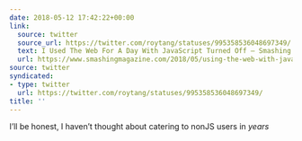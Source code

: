 ```yaml
---
date: 2018-05-12 17:42:22+00:00
link:
  source: twitter
  source_url: https://twitter.com/roytang/statuses/995358536048697349/
  text: I Used The Web For A Day With JavaScript Turned Off — Smashing Magazine
  url: https://www.smashingmagazine.com/2018/05/using-the-web-with-javascript-turned-off/
source: twitter
syndicated:
- type: twitter
  url: https://twitter.com/roytang/statuses/995358536048697349/
title: ''
---
```


I’ll be honest, I haven’t thought about catering to nonJS users in *years*